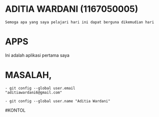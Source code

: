# ADITIA WARDANI (1167050005)
```
Semoga apa yang saya pelajari hari ini dapat berguna dikemudian hari
```

# APPS
Ini adalah aplikasi pertama saya

# MASALAH,
```
- git config --global user.email
"aditiawardani6@gmail.com"

- git config --global user.name "Aditia Wardani"
```

#KONTOL